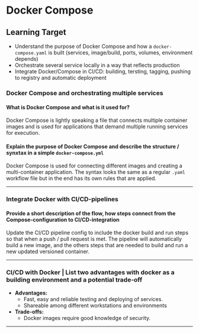 # Docker Compose

## Learning Target

* Understand the purpose of Docker Compose and how a `docker-compose.yaml` is built (services, image/build, ports, volumes, environment depends)
* Orchestrate several service locally in a way that reflects production
* Integrate Docker/Compose in CI/CD: building, tersting, tagging, pushing to registry and automatic deployment

### Docker Compose and orchestrating multiple services

#### What is Docker Compose and what is it used for?

Docker Compose is lightly speaking a file that connects multiple container images and is used for applications that demand multiple running services for execution.

#### Explain the purpose of Docker Compose and describe  the structure / synxtax in a simple `docker-compose.yml`

Docker Compose is used for connecting different images and creating a multi-container application.
The syntax looks the same as a regular `.yaml` workflow file but in the end has its own rules that are applied.
_____

### Integrate Docker with CI/CD-pipelines

#### Provide a short description of the flow, how steps connect from the Compose-configuration to CI/CD-integration

Update the CI/CD pipeline config to include the docker build and run steps so that when a push / pull request is met. The pipeline will automatically build a new image, and the others steps that are needed to build and run a new updated versioned container.
_____

### CI/CD with Docker | List two advantages with docker as a building environment and a potential trade-off

* **Advantages:**
  * Fast, easy and reliable testing and deploying of services.
  * Shareable among different workstations and environments
* **Trade-offs:**
  * Docker images require good knowledge of security.

_____
